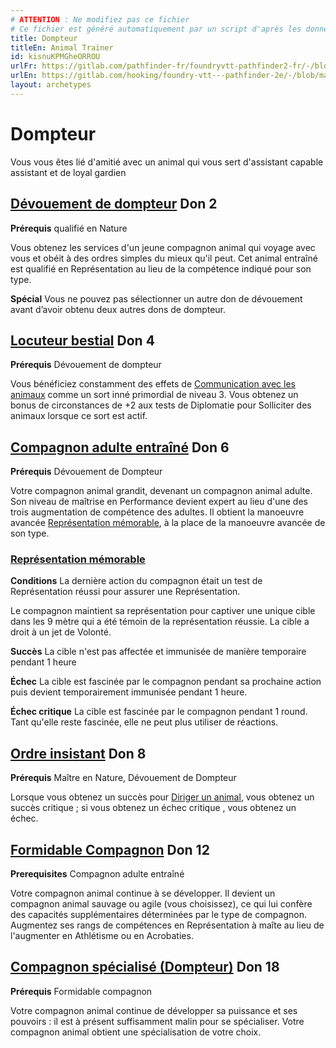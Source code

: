 ```yaml
---
# ATTENTION : Ne modifiez pas ce fichier
# Ce fichier est généré automatiquement par un script d'après les données du module Foundry VTT officiel et de sa traduction
title: Dompteur
titleEn: Animal Trainer 
id: kisnuKPMGheORROU
urlFr: https://gitlab.com/pathfinder-fr/foundryvtt-pathfinder2-fr/-/blob/master/data/archetypes/kisnuKPMGheORROU.htm
urlEn: https://gitlab.com/hooking/foundry-vtt---pathfinder-2e/-/blob/master/packs/data/archetypes.db/animal-trainer.json
layout: archetypes
---
```

# Dompteur

Vous vous êtes lié d'amitié avec un animal qui vous sert d'assistant capable assistant et de loyal gardien

## [Dévouement de dompteur](../dons/dévouement-de-dompteur.md) Don 2

**Prérequis** qualifié en Nature

Vous obtenez les services d'un jeune compagnon animal qui voyage avec vous et obéit à des ordres simples du mieux qu'il peut. Cet animal entraîné est qualifié en Représentation au lieu de la compétence indiqué pour son type.

**Spécial** Vous ne pouvez pas sélectionner un autre don de dévouement avant d’avoir obtenu deux autres dons de dompteur.

## [Locuteur bestial](../dons/locuteur-bestial.md) Don 4

**Prérequis** Dévouement de dompteur

Vous bénéficiez constamment des effets de [Communication avec les animaux](../sorts/communication-avec-les-animaux.md) comme un sort inné primordial de niveau 3. Vous obtenez un bonus de circonstances de +2 aux tests de Diplomatie pour Solliciter des animaux lorsque ce sort est actif.

## [Compagnon adulte entraîné](../dons/compagnon-entraîné-adulte.md) Don 6

**Prérequis** Dévouement de Dompteur  

Votre compagnon animal grandit, devenant un compagnon animal adulte. Son niveau de maîtrise en Performance devient expert au lieu d'une des trois augmentation de compétence des adultes. Il obtient la manoeuvre avancée [Représentation mémorable](../actions/performance-hypnotisante.md), à la place de la manoeuvre avancée de son type.

### [Représentation mémorable](../actions/performance-hypnotisante.md)

**Conditions** La dernière action du compagnon était un test de Représentation réussi pour assurer une Représentation.

Le compagnon maintient sa représentation pour captiver une unique cible dans les 9 mètre qui a été témoin de la représentation réussie. La cible a droit à un jet de Volonté.

**Succès** La cible n'est pas affectée et immunisée de manière temporaire pendant 1 heure

**Échec** La cible est fascinée par le compagnon pendant sa prochaine action puis devient temporairement immunisée pendant 1 heure.

**Échec critique** La cible est fascinée par le compagnon pendant 1 round. Tant qu'elle reste fascinée, elle ne peut plus utiliser de réactions.

## [Ordre insistant](../dons/ordre-insistant.md) Don 8

**Prérequis** Maître en Nature, Dévouement de Dompteur  

Lorsque vous obtenez un succès pour [Diriger un animal](../actions/diriger-un-animal.md), vous obtenez un succès critique ; si vous obtenez un échec critique , vous obtenez un échec. 

## [Formidable Compagnon](../dons/formidable-compagnon.md) Don 12

**Prerequisites** Compagnon adulte entraîné

Votre compagnon animal continue à se développer. Il devient un compagnon animal sauvage ou agile (vous choisissez), ce qui lui confère des capacités supplémentaires déterminées par le type de compagnon. Augmentez ses rangs de compétences en Représentation à maîte au lieu de l'augmenter en Athlétisme ou en Acrobaties. 

## [Compagnon spécialisé (Dompteur)](../dons/compagnon-spécialisé-dompteur.md) Don 18

**Prérequis** Formidable compagnon

Votre compagnon animal continue de développer sa puissance et ses pouvoirs : il est à présent suffisamment malin pour se spécialiser. Votre compagnon animal obtient une spécialisation de votre choix.
